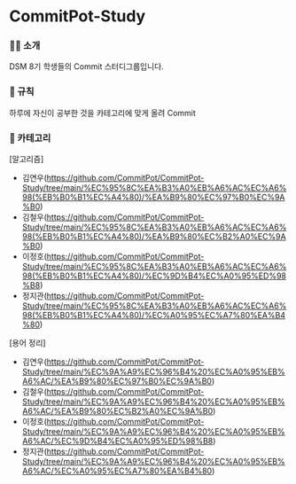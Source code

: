 # CommitPot-Study



### 👨‍💻 소개

DSM 8기 학생들의  Commit 스터디그룹입니다. 



### 📑 규칙

하루에 자신이 공부한 것을 카테고리에 맞게 올려 Commit



### 🏀 카테고리

[알고리즘]

* 김연우(https://github.com/CommitPot/CommitPot-Study/tree/main/%EC%95%8C%EA%B3%A0%EB%A6%AC%EC%A6%98(%EB%B0%B1%EC%A4%80)/%EA%B9%80%EC%97%B0%EC%9A%B0)
* 김철우(https://github.com/CommitPot/CommitPot-Study/tree/main/%EC%95%8C%EA%B3%A0%EB%A6%AC%EC%A6%98(%EB%B0%B1%EC%A4%80)/%EA%B9%80%EC%B2%A0%EC%9A%B0)
* 이정호(https://github.com/CommitPot/CommitPot-Study/tree/main/%EC%95%8C%EA%B3%A0%EB%A6%AC%EC%A6%98(%EB%B0%B1%EC%A4%80)/%EC%9D%B4%EC%A0%95%ED%98%B8)
* 정지관(https://github.com/CommitPot/CommitPot-Study/tree/main/%EC%95%8C%EA%B3%A0%EB%A6%AC%EC%A6%98(%EB%B0%B1%EC%A4%80)/%EC%A0%95%EC%A7%80%EA%B4%80)

[용어 정리]

* 김연우(https://github.com/CommitPot/CommitPot-Study/tree/main/%EC%9A%A9%EC%96%B4%20%EC%A0%95%EB%A6%AC/%EA%B9%80%EC%97%B0%EC%9A%B0)
* 김철우(https://github.com/CommitPot/CommitPot-Study/tree/main/%EC%9A%A9%EC%96%B4%20%EC%A0%95%EB%A6%AC/%EA%B9%80%EC%B2%A0%EC%9A%B0)
* 이정호(https://github.com/CommitPot/CommitPot-Study/tree/main/%EC%9A%A9%EC%96%B4%20%EC%A0%95%EB%A6%AC/%EC%9D%B4%EC%A0%95%ED%98%B8)
* 정지관(https://github.com/CommitPot/CommitPot-Study/tree/main/%EC%9A%A9%EC%96%B4%20%EC%A0%95%EB%A6%AC/%EC%A0%95%EC%A7%80%EA%B4%80)















